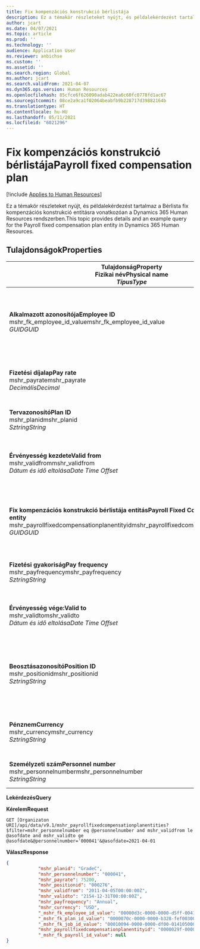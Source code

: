 ```yaml
---
title: Fix kompenzációs konstrukció bérlistája
description: Ez a témakör részleteket nyújt, és példalekérdezést tartalmaz a Bérlista fix kompenzációs konstrukció entitásra vonatkozóan a Dynamics 365 Human Resources rendszerben.
author: jcart
ms.date: 04/07/2021
ms.topic: article
ms.prod: ''
ms.technology: ''
audience: Application User
ms.reviewer: anbichse
ms.custom: ''
ms.assetid: ''
ms.search.region: Global
ms.author: jcart
ms.search.validFrom: 2021-04-07
ms.dyn365.ops.version: Human Resources
ms.openlocfilehash: 85cfce6f626090adab422ea6c60fc0778fd1ac67
ms.sourcegitcommit: 08ce2a9ca1f02064beabfb9b228717d39882164b
ms.translationtype: HT
ms.contentlocale: hu-HU
ms.lasthandoff: 05/11/2021
ms.locfileid: "6021296"
---
```

# <a name="payroll-fixed-compensation-plan"></a><span data-ttu-id="7e72a-103">Fix kompenzációs konstrukció bérlistája</span><span class="sxs-lookup"><span data-stu-id="7e72a-103">Payroll fixed compensation plan</span></span>

[!include [Applies to Human Resources](../includes/applies-to-hr.md)]

<span data-ttu-id="7e72a-104">Ez a témakör részleteket nyújt, és példalekérdezést tartalmaz a Bérlista fix kompenzációs konstrukció entitásra vonatkozóan a Dynamics 365 Human Resources rendszerben.</span><span class="sxs-lookup"><span data-stu-id="7e72a-104">This topic provides details and an example query for the Payroll fixed compensation plan entity in Dynamics 365 Human Resources.</span></span>

## <a name="properties"></a><span data-ttu-id="7e72a-105">Tulajdonságok</span><span class="sxs-lookup"><span data-stu-id="7e72a-105">Properties</span></span>

| <span data-ttu-id="7e72a-106">Tulajdonság</span><span class="sxs-lookup"><span data-stu-id="7e72a-106">Property</span></span><br><span data-ttu-id="7e72a-107">**Fizikai név**</span><span class="sxs-lookup"><span data-stu-id="7e72a-107">**Physical name**</span></span><br><span data-ttu-id="7e72a-108">**_Típus_**</span><span class="sxs-lookup"><span data-stu-id="7e72a-108">**_Type_**</span></span> | <span data-ttu-id="7e72a-109">Használat</span><span class="sxs-lookup"><span data-stu-id="7e72a-109">Use</span></span> | <span data-ttu-id="7e72a-110">Leírás</span><span class="sxs-lookup"><span data-stu-id="7e72a-110">Description</span></span> |
| --- | --- | --- |
| <span data-ttu-id="7e72a-111">**Alkalmazott azonosítója**</span><span class="sxs-lookup"><span data-stu-id="7e72a-111">**Employee ID**</span></span><br><span data-ttu-id="7e72a-112">mshr_fk_employee_id_value</span><span class="sxs-lookup"><span data-stu-id="7e72a-112">mshr_fk_employee_id_value</span></span><br><span data-ttu-id="7e72a-113">*GUID*</span><span class="sxs-lookup"><span data-stu-id="7e72a-113">*GUID*</span></span> | <span data-ttu-id="7e72a-114">Írásvédett</span><span class="sxs-lookup"><span data-stu-id="7e72a-114">Read-only</span></span><br><span data-ttu-id="7e72a-115">Szükséges</span><span class="sxs-lookup"><span data-stu-id="7e72a-115">Required</span></span><br><span data-ttu-id="7e72a-116">Idegen kulcs: mshr_payrollemployeeentity entitáshoz tartozó mshr_Employee_id</span><span class="sxs-lookup"><span data-stu-id="7e72a-116">Foreign key:mshr_Employee_id of mshr_payrollemployeeentity entity</span></span>  | <span data-ttu-id="7e72a-117">Alkalmazott azonosítója</span><span class="sxs-lookup"><span data-stu-id="7e72a-117">Employee ID</span></span> |
| <span data-ttu-id="7e72a-118">**Fizetési díjalap**</span><span class="sxs-lookup"><span data-stu-id="7e72a-118">**Pay rate**</span></span><br><span data-ttu-id="7e72a-119">mshr_payrate</span><span class="sxs-lookup"><span data-stu-id="7e72a-119">mshr_payrate</span></span><br><span data-ttu-id="7e72a-120">*Decimális*</span><span class="sxs-lookup"><span data-stu-id="7e72a-120">*Decimal*</span></span> | <span data-ttu-id="7e72a-121">Írásvédett</span><span class="sxs-lookup"><span data-stu-id="7e72a-121">Read-only</span></span><br><span data-ttu-id="7e72a-122">Szükséges</span><span class="sxs-lookup"><span data-stu-id="7e72a-122">Required</span></span> | <span data-ttu-id="7e72a-123">A fix kompenzációs konstrukcióban meghatározott fizetési díj.</span><span class="sxs-lookup"><span data-stu-id="7e72a-123">Pay rate defined in fixed compensation plan.</span></span> |
| <span data-ttu-id="7e72a-124">**Tervazonosító**</span><span class="sxs-lookup"><span data-stu-id="7e72a-124">**Plan ID**</span></span><br><span data-ttu-id="7e72a-125">mshr_planid</span><span class="sxs-lookup"><span data-stu-id="7e72a-125">mshr_planid</span></span><br><span data-ttu-id="7e72a-126">*Sztring*</span><span class="sxs-lookup"><span data-stu-id="7e72a-126">*String*</span></span> | <span data-ttu-id="7e72a-127">Írásvédett</span><span class="sxs-lookup"><span data-stu-id="7e72a-127">Read-only</span></span><br><span data-ttu-id="7e72a-128">Szükséges</span><span class="sxs-lookup"><span data-stu-id="7e72a-128">Required</span></span> |<span data-ttu-id="7e72a-129">A kompenzációs konstrukciót adja meg.</span><span class="sxs-lookup"><span data-stu-id="7e72a-129">Specifies the compensation plan.</span></span>  |
| <span data-ttu-id="7e72a-130">**Érvényesség kezdete**</span><span class="sxs-lookup"><span data-stu-id="7e72a-130">**Valid from**</span></span><br><span data-ttu-id="7e72a-131">mshr_validfrom</span><span class="sxs-lookup"><span data-stu-id="7e72a-131">mshr_validfrom</span></span><br><span data-ttu-id="7e72a-132">*Dátum és idő eltolása*</span><span class="sxs-lookup"><span data-stu-id="7e72a-132">*Date Time Offset*</span></span> |  <span data-ttu-id="7e72a-133">Írásvédett</span><span class="sxs-lookup"><span data-stu-id="7e72a-133">Read-only</span></span><br><span data-ttu-id="7e72a-134">Szükséges</span><span class="sxs-lookup"><span data-stu-id="7e72a-134">Required</span></span> |<span data-ttu-id="7e72a-135">Az a dátum, amelytől az alkalmazott fix kompenzációja érvényes.</span><span class="sxs-lookup"><span data-stu-id="7e72a-135">Date the employee fixed compensation is valid from.</span></span>  |
| <span data-ttu-id="7e72a-136">**Fix kompenzációs konstrukció bérlistája entitás**</span><span class="sxs-lookup"><span data-stu-id="7e72a-136">**Payroll Fixed Compensation Plan entity**</span></span><br><span data-ttu-id="7e72a-137">mshr_payrollfixedcompensationplanentityid</span><span class="sxs-lookup"><span data-stu-id="7e72a-137">mshr_payrollfixedcompensationplanentityid</span></span><br><span data-ttu-id="7e72a-138">*GUID*</span><span class="sxs-lookup"><span data-stu-id="7e72a-138">*GUID*</span></span> | <span data-ttu-id="7e72a-139">Szükséges</span><span class="sxs-lookup"><span data-stu-id="7e72a-139">Required</span></span><br><span data-ttu-id="7e72a-140">Rendszer által előállított</span><span class="sxs-lookup"><span data-stu-id="7e72a-140">Sytem generated</span></span> | <span data-ttu-id="7e72a-141">A kompenzációs konstrukció azonosítására szolgáló, rendszer által generált GUID-értéke.</span><span class="sxs-lookup"><span data-stu-id="7e72a-141">A system-generated GUID value to uniquely identify the compensation plan.</span></span> |
| <span data-ttu-id="7e72a-142">**Fizetési gyakoriság**</span><span class="sxs-lookup"><span data-stu-id="7e72a-142">**Pay frequency**</span></span><br><span data-ttu-id="7e72a-143">mshr_payfrequency</span><span class="sxs-lookup"><span data-stu-id="7e72a-143">mshr_payfrequency</span></span><br><span data-ttu-id="7e72a-144">*Sztring*</span><span class="sxs-lookup"><span data-stu-id="7e72a-144">*String*</span></span> | <span data-ttu-id="7e72a-145">Írásvédett</span><span class="sxs-lookup"><span data-stu-id="7e72a-145">Read-only</span></span><br><span data-ttu-id="7e72a-146">Szükséges</span><span class="sxs-lookup"><span data-stu-id="7e72a-146">Required</span></span> |<span data-ttu-id="7e72a-147">Az alkalmazott fizetésének gyakorisága.</span><span class="sxs-lookup"><span data-stu-id="7e72a-147">The frequency the employee will be paid.</span></span>  |
| <span data-ttu-id="7e72a-148">**Érvényesség vége:**</span><span class="sxs-lookup"><span data-stu-id="7e72a-148">**Valid to**</span></span><br><span data-ttu-id="7e72a-149">mshr_validto</span><span class="sxs-lookup"><span data-stu-id="7e72a-149">mshr_validto</span></span><br><span data-ttu-id="7e72a-150">*Dátum és idő eltolása*</span><span class="sxs-lookup"><span data-stu-id="7e72a-150">*Date Time Offset*</span></span> | <span data-ttu-id="7e72a-151">Írásvédett</span><span class="sxs-lookup"><span data-stu-id="7e72a-151">Read-only</span></span> <br><span data-ttu-id="7e72a-152">Szükséges</span><span class="sxs-lookup"><span data-stu-id="7e72a-152">Required</span></span> | <span data-ttu-id="7e72a-153">Az a dátum, amelyig az alkalmazott fix kompenzációja érvényes.</span><span class="sxs-lookup"><span data-stu-id="7e72a-153">Date the employee fixed compensation is valid to.</span></span> |
| <span data-ttu-id="7e72a-154">**Beosztásazonosító**</span><span class="sxs-lookup"><span data-stu-id="7e72a-154">**Position ID**</span></span><br><span data-ttu-id="7e72a-155">mshr_positionid</span><span class="sxs-lookup"><span data-stu-id="7e72a-155">mshr_positionid</span></span><br><span data-ttu-id="7e72a-156">*Sztring*</span><span class="sxs-lookup"><span data-stu-id="7e72a-156">*String*</span></span> | <span data-ttu-id="7e72a-157">Írásvédett</span><span class="sxs-lookup"><span data-stu-id="7e72a-157">Read-only</span></span> <br><span data-ttu-id="7e72a-158">Szükséges</span><span class="sxs-lookup"><span data-stu-id="7e72a-158">Required</span></span> | <span data-ttu-id="7e72a-159">Az alkalmazotthoz és a fix kompenzációs konstrukcióba való belépéshez társított pozícióazonosító.</span><span class="sxs-lookup"><span data-stu-id="7e72a-159">Postion ID associated with the employee and fixed compensation plan enrollment.</span></span> |
| <span data-ttu-id="7e72a-160">**Pénznem**</span><span class="sxs-lookup"><span data-stu-id="7e72a-160">**Currency**</span></span><br><span data-ttu-id="7e72a-161">mshr_currency</span><span class="sxs-lookup"><span data-stu-id="7e72a-161">mshr_currency</span></span><br><span data-ttu-id="7e72a-162">*Sztring*</span><span class="sxs-lookup"><span data-stu-id="7e72a-162">*String*</span></span> | <span data-ttu-id="7e72a-163">Írásvédett</span><span class="sxs-lookup"><span data-stu-id="7e72a-163">Read-only</span></span> <br><span data-ttu-id="7e72a-164">Szükséges</span><span class="sxs-lookup"><span data-stu-id="7e72a-164">Required</span></span> |<span data-ttu-id="7e72a-165">A fix kompenzációs konstrukcióhoz meghatározott pénznem</span><span class="sxs-lookup"><span data-stu-id="7e72a-165">The currency defined for the fixed compensation plan</span></span>   |
| <span data-ttu-id="7e72a-166">**Személyzeti szám**</span><span class="sxs-lookup"><span data-stu-id="7e72a-166">**Personnel number**</span></span><br><span data-ttu-id="7e72a-167">mshr_personnelnumber</span><span class="sxs-lookup"><span data-stu-id="7e72a-167">mshr_personnelnumber</span></span><br><span data-ttu-id="7e72a-168">*Sztring*</span><span class="sxs-lookup"><span data-stu-id="7e72a-168">*String*</span></span> | <span data-ttu-id="7e72a-169">Írásvédett</span><span class="sxs-lookup"><span data-stu-id="7e72a-169">Read-only</span></span><br><span data-ttu-id="7e72a-170">Szükséges</span><span class="sxs-lookup"><span data-stu-id="7e72a-170">Required</span></span> |<span data-ttu-id="7e72a-171">Az alkalmazott egyedi személyzeti száma.</span><span class="sxs-lookup"><span data-stu-id="7e72a-171">The employee's unique personnel number.</span></span>  |

<span data-ttu-id="7e72a-172">**Lekérdezés**</span><span class="sxs-lookup"><span data-stu-id="7e72a-172">**Query**</span></span>

<span data-ttu-id="7e72a-173">**Kérelem**</span><span class="sxs-lookup"><span data-stu-id="7e72a-173">**Request**</span></span>

```http
GET [Organizaton URI]/api/data/v9.1/mshr_payrollfixedcompensationplanentities?$filter=mshr_personnelnumber eq @personnelnumber and mshr_validfrom le @asofdate and mshr_validto ge @asofdate&@personnelnumber='000041'&@asofdate=2021-04-01
```

<span data-ttu-id="7e72a-174">**Válasz**</span><span class="sxs-lookup"><span data-stu-id="7e72a-174">**Response**</span></span>

```json
{
            "mshr_planid": "GradeC",
            "mshr_personnelnumber": "000041",
            "mshr_payrate": 75200,
            "mshr_positionid": "000276",
            "mshr_validfrom": "2011-04-05T00:00:00Z",
            "mshr_validto": "2154-12-31T00:00:00Z",
            "mshr_payfrequency": "Annual",
            "mshr_currency": "USD",
            "_mshr_fk_employee_id_value": "00000d3c-0000-0000-d5ff-004105000000",
            "_mshr_fk_plan_id_value": "0000070c-0000-0000-b328-fef003000000",
            "_mshr_fk_job_id_value": "00010094-0000-0000-df00-014105000000",
            "mshr_payrollfixedcompensationplanentityid": "0000029f-0000-0000-d5ff-004105000000",
            "_mshr_fk_payroll_id_value": null
}
```
